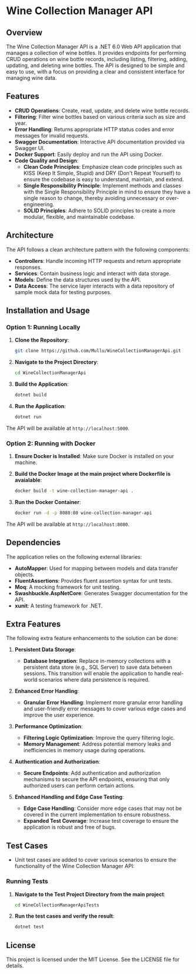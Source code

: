 # Wine Collection Manager API

## Overview

The Wine Collection Manager API is a .NET 6.0 Web API application that manages a collection of wine bottles. It provides endpoints for performing CRUD operations on wine bottle records, including listing, filtering, adding, updating, and deleting wine bottles. The API is designed to be simple and easy to use, with a focus on providing a clear and consistent interface for managing wine data.

## Features

- **CRUD Operations**: Create, read, update, and delete wine bottle records.
- **Filtering**: Filter wine bottles based on various criteria such as size and year.
- **Error Handling**: Returns appropriate HTTP status codes and error messages for invalid requests.
- **Swagger Documentation**: Interactive API documentation provided via Swagger UI.
- **Docker Support**: Easily deploy and run the API using Docker.
- **Code Quality and Design**:
   - **Clean Code Principles**: Emphasize clean code principles such as KISS (Keep It Simple, Stupid) and DRY (Don't Repeat Yourself) to ensure the codebase is easy to understand, maintain, and extend.
   - **Single Responsibility Principle**: Implement methods and classes with the Single Responsibility Principle in mind to ensure they have a single reason to change, thereby avoiding unnecessary or over-engineering.
   - **SOLID Principles**: Adhere to SOLID principles to create a more modular, flexible, and maintainable codebase.

## Architecture

The API follows a clean architecture pattern with the following components:

- **Controllers**: Handle incoming HTTP requests and return appropriate responses.
- **Services**: Contain business logic and interact with data storage.
- **Models**: Define the data structures used by the API.
- **Data Access**: The service layer interacts with a data repository of sample mock data for testing purposes.

## Installation and Usage

### Option 1: Running Locally

1. **Clone the Repository**:
    ```bash
    git clone https://github.com/Mullu/WineCollectionManagerApi.git
    ```

2. **Navigate to the Project Directory**:
    ```bash
    cd WineCollectionManagerApi
    ```

3. **Build the Application**:
    ```bash
    dotnet build
    ```

4. **Run the Application**:
    ```bash
    dotnet run
    ```

The API will be available at `http://localhost:5000`.

### Option 2: Running with Docker

1. **Ensure Docker is Installed**: Make sure Docker is installed on your machine.

2. **Build the Docker Image at the main project where Dockerfile is avaialable**:
    ```bash
    docker build -t wine-collection-manager-api .
    ```

3. **Run the Docker Container**:
    ```bash
    docker run -d -p 8080:80 wine-collection-manager-api
    ```

The API will be available at `http://localhost:8080`.

## Dependencies

The application relies on the following external libraries:

- **AutoMapper**: Used for mapping between models and data transfer objects.
- **FluentAssertions**: Provides fluent assertion syntax for unit tests.
- **Moq**: A mocking framework for unit testing.
- **Swashbuckle.AspNetCore**: Generates Swagger documentation for the API.
- **xunit**: A testing framework for .NET.

## Extra Features

The following extra feature enhancements to the solution can be done:

1. **Persistent Data Storage**:
   - **Database Integration**: Replace in-memory collections with a persistent data store (e.g., SQL Server) to save data between sessions. This transition will enable the application to handle real-world scenarios where data persistence is required.

2. **Enhanced Error Handling**:
   - **Granular Error Handling**: Implement more granular error handling and user-friendly error messages to cover various edge cases and improve the user experience.

3. **Performance Optimization**: 
   - **Filtering Logic Optimization**: Improve the query filtering logic.
   - **Memory Management**: Address potential memory leaks and inefficiencies in memory usage during operations.

4. **Authentication and Authorization**:
   - **Secure Endpoints**: Add authentication and authorization mechanisms to secure the API endpoints, ensuring that only authorized users can perform certain actions.

5. **Enhanced Handling and Edge Case Testing**:
   - **Edge Case Handling**: Consider more edge cases that may not be covered in the current implementation to ensure robustness.
   - **Expanded Test Coverage**: Increase test coverage to ensure the application is robust and free of bugs.

## Test Cases

- Unit test cases are added to cover various scenarios to ensure the functionality of the Wine Collection Manager API:

### Running Tests

1. **Navigate to the Test Project Directory from the main project**:
    ```bash
    cd WineCollectionManagerApiTests
    ```

2. **Run the test cases and verify the result**:
    ```bash
    dotnet test
    ```

## License

This project is licensed under the MIT License. See the LICENSE file for details.
